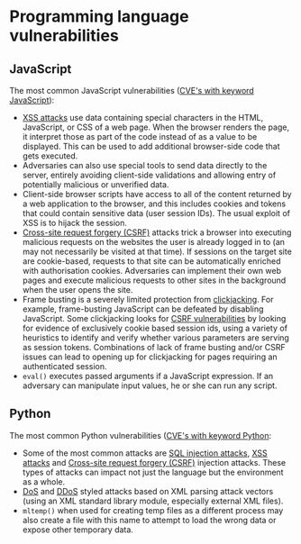 # Programming language vulnerabilities

## JavaScript

The most common JavaScript vulnerabilities ([CVE's with keyword JavaScript](https://cve.mitre.org/cgi-bin/cvekey.cgi?keyword=JavaScript)):

* [XSS attacks](../../../trees/web-hacking/Cross-Site-Scripting-(XSS).md) use data containing special characters in the HTML, JavaScript, or CSS of a web page. When the browser renders the page, it interpret those as part of the code instead of as a value to be displayed. This can be used to add additional browser-side code that gets executed.
* Adversaries can also use special tools to send data directly to the server, entirely avoiding client-side validations and allowing entry of potentially malicious or unverified data.
* Client-side browser scripts have access to all of the content returned by a web application to the browser, and this includes cookies and tokens that could contain sensitive data (user session IDs). The usual exploit of XSS is to hijack the session.
* [Cross-site request forgery (CSRF)](../../../trees/web-hacking/Cross-Site-Request-Forgery-(CSRF).md) attacks trick a browser into executing malicious requests on the websites the user is already logged in to (an may not necessarily be visited at that time). If sessions on the target site are cookie-based, requests to that site can be automatically enriched with authorisation cookies. Adversaries can implement their own web pages and execute malicious requests to other sites in the background when the user opens the site. 
* Frame busting is a severely limited protection from [clickjacking](../../trees/web-hacking/Clickjacking.md). For example, frame-busting JavaScript can be defeated by disabling JavaScript. Some clickjacking looks for [CSRF vulnerabilities](../../resources/vulnerabilities/endpoints/Applications.md) by looking for evidence of exclusively cookie based session ids, using a variety of heuristics to identify and verify whether various parameters are serving as session tokens. Combinations of lack of frame busting and/or CSRF issues can lead to opening up for clickjacking for pages requiring an authenticated session.
* `eval()` executes passed arguments if a JavaScript expression. If an adversary can manipulate input values, he or she can run any script.

## Python

The most common Python vulnerabilities ([CVE's with keyword Python](https://cve.mitre.org/cgi-bin/cvekey.cgi?keyword=JavaScript):

* Some of the most common attacks are [SQL injection attacks](../../../trees/application-hacking/SQL-injection.md), [XSS attacks](../../../trees/web-hacking/Cross-Site-Scripting-(XSS).md) and [Cross-site request forgery (CSRF)](../../../trees/web-hacking/Cross-Site-Request-Forgery-(CSRF).md) injection attacks. These types of attacks can impact not just the language but the environment as a whole.
* [DoS](../../../trees/network-attacks/Denial-of-Service-(DoS).md) and [DDoS](../../../trees/network-attacks/Distributed-Denial-of-Service-(DDoS).md) styled attacks based on XML parsing attack vectors (using an XML standard library module, especially external XML files).
* `mltemp()` when used for creating temp files as a different process may also create a file with this name to attempt to load the wrong data or expose other temporary data.
